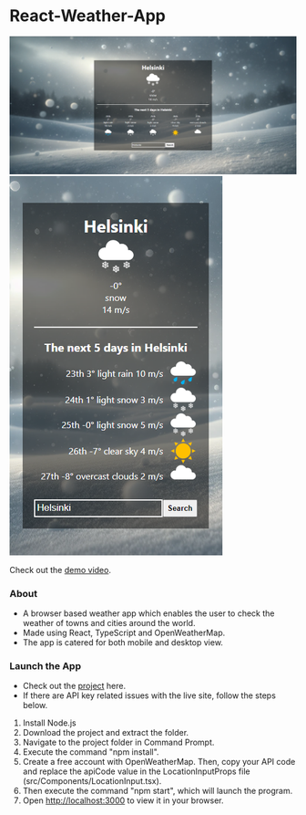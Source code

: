 # React-Weather-App

<img src="Weather App Promo Pic 1.PNG"/>
<img src="Weather App Promo Pic 2.PNG"/>

Check out the [demo video](https://youtu.be/qFYw4C6YDLg).

### About

- A browser based weather app which enables the user to check the weather of towns and cities around the world.
- Made using React, TypeScript and OpenWeatherMap.
- The app is catered for both mobile and desktop view.

### Launch the App

- Check out the [project](https://krishhfi.github.io/React-Weather-App/) here.
- If there are API key related issues with the live site, follow the steps below.

1) Install Node.js
2) Download the project and extract the folder.
3) Navigate to the project folder in Command Prompt.
4) Execute the command "npm install".
5) Create a free account with OpenWeatherMap. Then, copy your API code and replace the apiCode value in the LocationInputProps file (src/Components/LocationInput.tsx).
6) Then execute the command "npm start", which will launch the program. 
7) Open [http://localhost:3000](http://localhost:3000) to view it in your browser.
